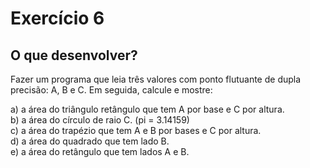 # Exercício 6

## O que desenvolver?

Fazer um programa que leia três valores com ponto flutuante de dupla precisão: A, B e C. Em seguida, calcule e mostre: 

a) a área do triângulo retângulo que tem A por base e C por altura. 
<br>
b) a área do círculo de raio C. (pi = 3.14159) 
<br>
c) a área do trapézio que tem A e B por bases e C por altura. 
<br>
d) a área do quadrado que tem lado B. 
<br>
e) a área do retângulo que tem lados A e B.